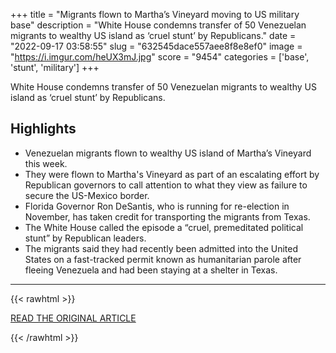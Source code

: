 +++
title = "Migrants flown to Martha’s Vineyard moving to US military base"
description = "White House condemns transfer of 50 Venezuelan migrants to wealthy US island as ‘cruel stunt’ by Republicans."
date = "2022-09-17 03:58:55"
slug = "632545dace557aee8f8e8ef0"
image = "https://i.imgur.com/heUX3mJ.jpg"
score = "9454"
categories = ['base', 'stunt', 'military']
+++

White House condemns transfer of 50 Venezuelan migrants to wealthy US island as ‘cruel stunt’ by Republicans.

## Highlights

- Venezuelan migrants flown to wealthy US island of Martha’s Vineyard this week.
- They were flown to Martha's Vineyard as part of an escalating effort by Republican governors to call attention to what they view as failure to secure the US-Mexico border.
- Florida Governor Ron DeSantis, who is running for re-election in November, has taken credit for transporting the migrants from Texas.
- The White House called the episode a “cruel, premeditated political stunt” by Republican leaders.
- The migrants said they had recently been admitted into the United States on a fast-tracked permit known as humanitarian parole after fleeing Venezuela and had been staying at a shelter in Texas.

---

{{< rawhtml >}}
  <p class="article-category">
    <a target="_blank" href="https://www.aljazeera.com/news/2022/9/16/migrants-flown-to-marthas-vineyard-moving-to-us-military-base">READ THE ORIGINAL ARTICLE</a>
  </p>
{{< /rawhtml >}}
